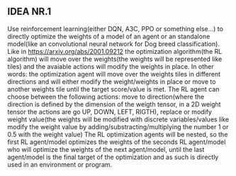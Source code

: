 ## IDEA NR.1
Use reinforcement learning(either DQN, A3C, PPO or something else...) to directly optimize the weights of a model of an agent or an standalone model(like an convolutional neural network for Dog breed classification).
Like in https://arxiv.org/abs/2001.09212 the optimization algorithm(the RL algorithm) will move over the weights(the weights will be represented like tiles) and the avaiable actions will modify the weights in place.
In other words: the optimization agent will move over the weights tiles in different directions and will either modify the weight/weights in place or move to another weights tile until the target score/value is met.
The RL agent can choose between the following actions: move to direction(where the direction is defined by the dimension of the weigth tensor, in a 2D weight tensor the actions are go UP, DOWN, LEFT, RIGTH), replace or modify weight value(the weights will be modified with discrete variables/values like modify the weight value by adding/substracting/multiplying the number 1 or 0.5 with the weight value)
The RL optimization agents will be nested, so the first RL agent/model optimizes the weights of the seconds RL agent/model who will optimize the weights of the next agent/model, until the last agent/model is the final target of the optimization and as such is directly used in an environment or program.

  
